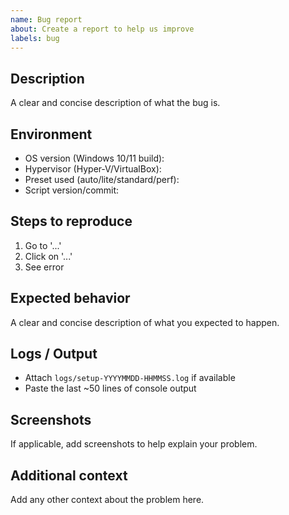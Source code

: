 ```yaml
---
name: Bug report
about: Create a report to help us improve
labels: bug
---
```


## Description
A clear and concise description of what the bug is.

## Environment
- OS version (Windows 10/11 build):
- Hypervisor (Hyper‑V/VirtualBox):
- Preset used (auto/lite/standard/perf):
- Script version/commit:

## Steps to reproduce
1. Go to '...'
2. Click on '...'
3. See error

## Expected behavior
A clear and concise description of what you expected to happen.

## Logs / Output
- Attach `logs/setup-YYYYMMDD-HHMMSS.log` if available
- Paste the last ~50 lines of console output

## Screenshots
If applicable, add screenshots to help explain your problem.

## Additional context
Add any other context about the problem here.
